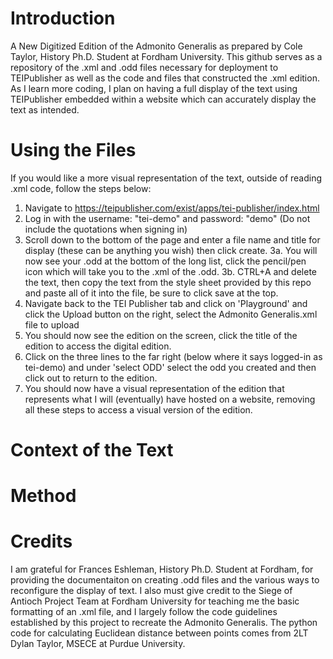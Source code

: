 # Introduction
A New Digitized Edition of the Admonito Generalis as prepared by Cole Taylor, History Ph.D. Student at Fordham University. This github serves as a repository of the .xml and .odd files necessary for deployment to TEIPublisher as well as the code and files that constructed the .xml edition. As I learn more coding, I plan on having a full display of the text using TEIPublisher embedded within a website which can accurately display the text as intended.
# Using the Files
If you would like a more visual representation of the text, outside of reading .xml code, follow the steps below:
  1. Navigate to https://teipublisher.com/exist/apps/tei-publisher/index.html
  2. Log in with the username: "tei-demo" and password: "demo" (Do not include the quotations when signing in)
  3. Scroll down to the bottom of the page and enter a file name and title for display (these can be anything you wish) then click create.
     3a. You will now see your .odd at the bottom of the long list, click the pencil/pen icon which will take you to the .xml of the .odd.
     3b. CTRL+A and delete the text, then copy the text from the style sheet provided by this repo and paste all of it into the file, be sure to click save at the top.
  4. Navigate back to the TEI Publisher tab and click on 'Playground' and click the Upload button on the right, select the Admonito Generalis.xml file to upload
  5. You should now see the edition on the screen, click the title of the edition to access the digital edition.
  6. Click on the three lines to the far right (below where it says logged-in as tei-demo) and under 'select ODD' select the odd you created and then click out to return to the edition.
  7. You should now have a visual representation of the edition that represents what I will (eventually) have hosted on a website, removing all these steps to access a visual version of the edition.
# Context of the Text
# Method
# Credits
I am grateful for Frances Eshleman, History Ph.D. Student at Fordham, for providing the documentaiton on creating .odd files and the various ways to reconfigure the display of text. I also must give credit to the Siege of Antioch Project Team at Fordham University for teaching me the basic formatting of an .xml file, and I largely follow the code guidelines established by this project to recreate the Admonito Generalis. The python code for calculating Euclidean distance between points comes from 2LT Dylan Taylor, MSECE at Purdue University.

